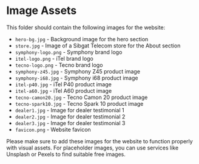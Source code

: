 # Image Assets

This folder should contain the following images for the website:

- `hero-bg.jpg` - Background image for the hero section
- `store.jpg` - Image of a Sibgat Telecom store for the About section
- `symphony-logo.png` - Symphony brand logo
- `itel-logo.png` - iTel brand logo
- `tecno-logo.png` - Tecno brand logo
- `symphony-z45.jpg` - Symphony Z45 product image
- `symphony-i68.jpg` - Symphony i68 product image
- `itel-p40.jpg` - iTel P40 product image
- `itel-a60.jpg` - iTel A60 product image
- `tecno-camon20.jpg` - Tecno Camon 20 product image
- `tecno-spark10.jpg` - Tecno Spark 10 product image
- `dealer1.jpg` - Image for dealer testimonial 1
- `dealer2.jpg` - Image for dealer testimonial 2
- `dealer3.jpg` - Image for dealer testimonial 3
- `favicon.png` - Website favicon

Please make sure to add these images for the website to function properly with visual assets. For placeholder images, you can use services like Unsplash or Pexels to find suitable free images. 
